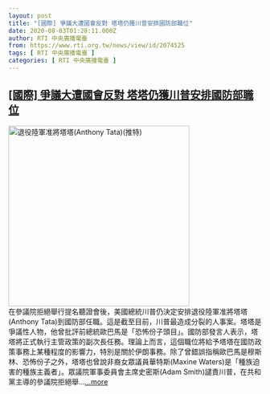 ```yaml
---
layout: post
title: "[國際] 爭議大遭國會反對 塔塔仍獲川普安排國防部職位"
date: 2020-08-03T01:28:11.000Z
author: RTI 中央廣播電臺
from: https://www.rti.org.tw/news/view/id/2074525
tags: [ RTI 中央廣播電臺 ]
categories: [ RTI 中央廣播電臺 ]
---
```

<!--1596418091000-->
[[國際] 爭議大遭國會反對 塔塔仍獲川普安排國防部職位](https://www.rti.org.tw/news/view/id/2074525)
------

<div>
<img src="https://static.rti.org.tw/assets/thumbnails/2020/08/03/556b032460005dc546606c9878c5d08c.jpg" width="360" alt="退役陸軍准將塔塔(Anthony Tata)(推特)" title="退役陸軍准將塔塔(Anthony Tata)(推特)"><br>在參議院拒絕舉行提名聽證會後，美國總統川普仍決定安排退役陸軍准將塔塔(Anthony Tata)到國防部任職。這是截至目前，川普最造成分裂的人事案。塔塔是爭議性人物，他曾批評前總統歐巴馬是「恐怖份子頭目」。國防部發言人表示，塔塔將正式執行主管政策的副次長任務。理論上而言，這個職位將給予塔塔在國防政策事務上某種程度的影響力，特別是關於伊朗事務。除了曾錯誤指稱歐巴馬是穆斯林、恐怖份子之外，塔塔也曾說非裔女眾議員華特斯(Maxine Waters)是「種族迫害的種族主義者」。眾議院軍事委員會主席史密斯(Adam Smith)譴責川普，在共和黨主導的參議院拒絕舉...<a target="_blank" href="https://www.rti.org.tw/news/view/id/2074525">...more</a>
</div>
